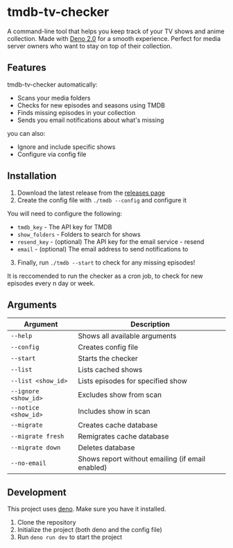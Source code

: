 # tmdb-tv-checker

A command-line tool that helps you keep track of your TV shows and anime collection. Made with [Deno 2.0](https://deno.land/) for a smooth experience. Perfect for media server owners who want to stay on top of their collection.

## Features

tmdb-tv-checker automatically:

-   Scans your media folders
-   Checks for new episodes and seasons using TMDB
-   Finds missing episodes in your collection
-   Sends you email notifications about what's missing

you can also:

-   Ignore and include specific shows
-   Configure via config file

## Installation

1. Download the latest release from the [releases page](https://github.com/Skrazzo/tmdb-tv-checker/releases)
2. Create the config file with `./tmdb --config` and configure it

You will need to configure the following:

-   `tmdb_key` - The API key for TMDB
-   `show_folders` - Folders to search for shows
-   `resend_key` - (optional) The API key for the email service - resend
-   `email` - (optional) The email address to send notifications to

3. Finally, run `./tmdb --start` to check for any missing episodes!

It is reccomended to run the checker as a cron job, to check for new episodes every n day or week.

## Arguments

| Argument             | Description                                      |
| -------------------- | ------------------------------------------------ |
| `--help`             | Shows all available arguments                    |
| `--config`           | Creates config file                              |
| `--start`            | Starts the checker                               |
| `--list`             | Lists cached shows                               |
| `--list <show_id>`   | Lists episodes for specified show                |
| `--ignore <show_id>` | Excludes show from scan                          |
| `--notice <show_id>` | Includes show in scan                            |
| `--migrate`          | Creates cache database                           |
| `--migrate fresh`    | Remigrates cache database                        |
| `--migrate down`     | Deletes database                                 |
| `--no-email`         | Shows report without emailing (if email enabled) |

## Development

This project uses [deno](https://deno.land/). Make sure you have it installed.

1. Clone the repository
2. Initialize the project (both deno and the config file)
3. Run `deno run dev` to start the project
